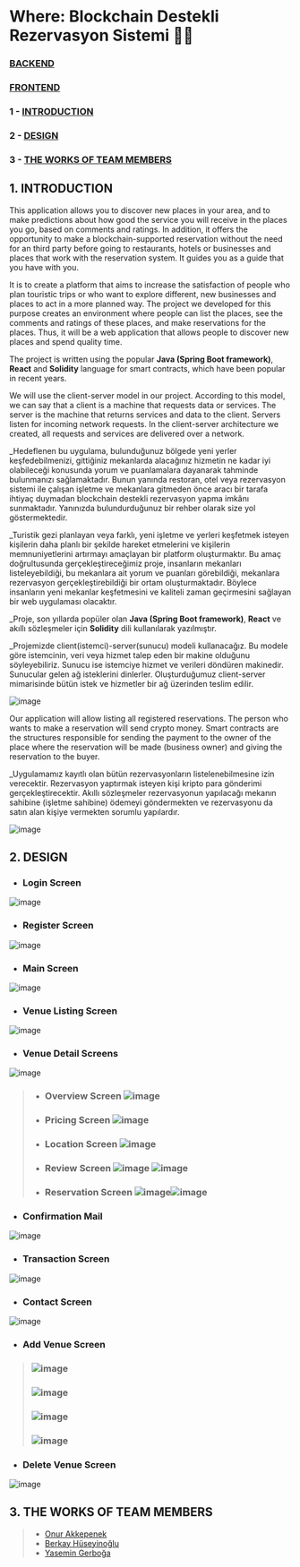 # Where: Blockchain Destekli Rezervasyon Sistemi 👩‍💻
### [BACKEND](https://github.com/where-project/where)
### [FRONTEND](https://github.com/where-project/where-frontend)
### 1 - [INTRODUCTION](https://github.com/where-project#1-introduction)
### 2 - [DESIGN](https://github.com/where-project#2-design)
### 3 - [THE WORKS OF TEAM MEMBERS](https://github.com/where-project#3-the-works-of-team-members)

## 1. INTRODUCTION
This application allows you to discover new places in your area, and to make predictions about how good the service you will receive in the places you go, based on comments and ratings. In addition, it offers the opportunity to make a blockchain-supported reservation without the need for an third party before going to restaurants, hotels or businesses and places that work with the reservation system. It guides you as a guide that you have with you.

It is to create a platform that aims to increase the satisfaction of people who plan touristic trips or who want to explore different, new businesses and places to act in a more planned way. The project we developed for this purpose creates an environment where people can list the places, see the comments and ratings of these places, and make reservations for the places. Thus, it will be a web application that allows people to discover new places and spend quality time.

The project is written using the popular **Java (Spring Boot framework)**, **React** and **Solidity** language for smart contracts, which have been popular in recent years.

We will use the client-server model in our project. According to this model, we can say that a client is a machine that requests data or services. The server is the machine that returns services and data to the client. Servers listen for incoming network requests. In the client-server architecture we created, all requests and services are delivered over a network.

  _Hedeflenen bu uygulama, bulunduğunuz bölgede yeni yerler keşfedebilmenizi, gittiğiniz mekanlarda alacağınız hizmetin ne kadar iyi olabileceği konusunda yorum ve puanlamalara dayanarak tahminde bulunmanızı sağlamaktadır. Bunun yanında restoran, otel veya rezervasyon sistemi ile çalışan işletme ve mekanlara gitmeden önce aracı bir tarafa ihtiyaç duymadan blockchain destekli rezervasyon yapma imkânı sunmaktadır. Yanınızda bulundurduğunuz bir rehber olarak size yol göstermektedir.

_Turistik gezi planlayan veya farklı, yeni işletme ve yerleri keşfetmek isteyen kişilerin daha planlı bir şekilde hareket etmelerini ve kişilerin memnuniyetlerini artırmayı amaçlayan bir platform oluşturmaktır. Bu amaç doğrultusunda gerçekleştireceğimiz proje, insanların mekanları listeleyebildiği, bu mekanlara ait yorum ve puanları görebildiği, mekanlara rezervasyon gerçekleştirebildiği bir ortam oluşturmaktadır. Böylece insanların yeni mekanlar keşfetmesini ve kaliteli zaman geçirmesini sağlayan bir web uygulaması olacaktır.

_Proje, son yıllarda popüler olan **Java (Spring Boot framework)**, **React** ve akıllı sözleşmeler için **Solidity** dili kullanılarak yazılmıştır.

_Projemizde client(istemci)-server(sunucu) modeli kullanacağız. Bu modele göre istemcinin, veri veya hizmet talep eden bir makine olduğunu söyleyebiliriz. Sunucu ise istemciye hizmet ve verileri döndüren makinedir. Sunucular gelen ağ isteklerini dinlerler. Oluşturduğumuz client-server mimarisinde bütün istek ve hizmetler bir ağ üzerinden teslim edilir.

![image](https://user-images.githubusercontent.com/61885344/187069017-718e05b8-fb22-4fdc-b458-88dfc6934180.png)

Our application will allow listing all registered reservations. The person who wants to make a reservation will send crypto money. Smart contracts are the structures responsible for sending the payment to the owner of the place where the reservation will be made (business owner) and giving the reservation to the buyer.

_Uygulamamız kayıtlı olan bütün rezervasyonların listelenebilmesine izin verecektir. Rezervasyon yaptırmak isteyen kişi kripto para gönderimi gerçekleştirecektir. Akıllı sözleşmeler rezervasyonun yapılacağı mekanın sahibine (işletme sahibine) ödemeyi göndermekten ve rezervasyonu da satın alan kişiye vermekten sorumlu yapılardır.

![image](https://user-images.githubusercontent.com/61885344/187069285-0983f7b6-5c12-4e31-8429-37f5ba1aaf63.png)

## 2. DESIGN
- ### Login Screen
![image](https://user-images.githubusercontent.com/61885344/187069502-e154037d-2b97-42ba-9f5d-2958d9ab4133.png)

-  ### Register Screen
![image](https://user-images.githubusercontent.com/61885344/187069571-4975d7bd-8c86-415a-875e-96031bfec541.png)

- ### Main Screen
![image](https://user-images.githubusercontent.com/61885344/187069681-58591fe3-b4d8-4f7c-94d4-c461beade2d7.png)

- ### Venue Listing Screen
![image](https://user-images.githubusercontent.com/61885344/187073573-6e2181c5-c943-4e3a-9c13-fe74415222a7.png)

- ### Venue Detail Screens
![image](https://user-images.githubusercontent.com/61885344/187073755-24ec2d15-e151-49df-9e9a-4d04b0716006.png)
> - ### Overview Screen ![image](https://user-images.githubusercontent.com/61885344/187074887-7f89a673-5737-4416-8d8d-a8c428cf6c34.png)
> - ### Pricing Screen ![image](https://user-images.githubusercontent.com/61885344/187074931-b10c695f-8afb-45c5-b289-116c3cfd58fe.png)
> - ### Location Screen ![image](https://user-images.githubusercontent.com/61885344/187074968-d4dc1b94-39b3-4f44-9abe-5f2cb4e429a2.png)
> - ### Review Screen ![image](https://user-images.githubusercontent.com/61885344/187075207-98c1dae1-cb60-42d8-963f-b1c3cae4bae9.png) ![image](https://user-images.githubusercontent.com/61885344/187075242-48cd2f3d-490f-451f-97bc-6840aca8b396.png)
> - ### Reservation Screen ![image](https://user-images.githubusercontent.com/61885344/187075055-c22abd4b-77fd-40de-b039-8fce06ec2b39.png)![image](https://user-images.githubusercontent.com/61885344/187477763-3ffa3638-128b-4997-8664-cbfbe44261c1.png)

- ### Confirmation Mail 
![image](https://user-images.githubusercontent.com/61885344/187477491-3dc426da-9bbb-400b-9e59-9bf06bc0192c.png)
- ### Transaction Screen 
![image](https://user-images.githubusercontent.com/61885344/187477661-3b6e9206-4bc9-4eb1-b177-c363205ae638.png)
- ### Contact Screen 
![image](https://user-images.githubusercontent.com/61885344/187477994-cadc0753-a114-4623-8f8b-3374ab206565.png)
- ### Add Venue Screen
>  ### ![image](https://user-images.githubusercontent.com/61885344/187478346-64246b7c-8f43-4f67-8e8f-c204177107cf.png)
>  ### ![image](https://user-images.githubusercontent.com/61885344/187478466-a68ce614-9fe5-49d5-93e3-cef058ca3d50.png)
>  ### ![image](https://user-images.githubusercontent.com/61885344/187478499-64237f09-7b40-439d-b8ca-11d17ec2e9d3.png) 
>  ### ![image](https://user-images.githubusercontent.com/61885344/187478521-8715e0e1-974b-44ed-9ece-8ce29c79853a.png)
- ### Delete Venue Screen 
![image](https://user-images.githubusercontent.com/61885344/187478636-22cd68d9-7c98-432e-a3aa-0e614fc21112.png)


## 3. THE WORKS OF TEAM MEMBERS
>* [Onur Akkepenek](https://github.com/OnurAkkepenekk)
>* [Berkay Hüseyinoğlu](https://github.com/thehuseyinoglu)
>* [Yasemin Gerboğa](https://github.com/yasemingerboga)
